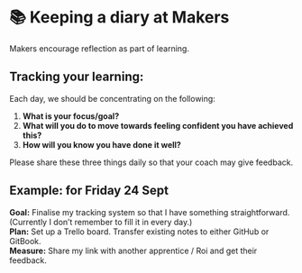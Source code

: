 # 📚 Keeping a diary at Makers

Makers encourage reflection as part of learning. 

## Tracking your learning: 

Each day, we should be concentrating on the following:

1. **What is your focus/goal?**
2. **What will you do to move towards feeling confident you have achieved this?**
3. **How will you know you have done it well?**

Please share these three things daily so that your coach may give feedback.

## Example: for Friday 24 Sept 

**Goal:** Finalise my tracking system so that I have something straightforward. \(Currently I don’t remember to fill it in every day.\)  
**Plan:** Set up a Trello board. Transfer existing notes to either GitHub or GitBook.  
**Measure:** Share my link with another apprentice / Roi and get their feedback.



